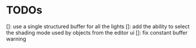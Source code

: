 # TODOs

[]: use a single structured buffer for all the lights
[]: add the ability to select the shading mode used by objects from the editor ui
[]: fix constant buffer warning
